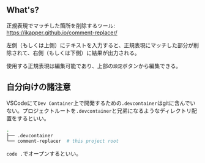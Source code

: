## What's?

正規表現でマッチした箇所を削除するツール: https://ikapper.github.io/comment-replacer/

左側（もしくは上側）にテキストを入力すると、正規表現にマッチした部分が削除されて、右側（もしくは下側）に結果が出力される。

使用する正規表現は編集可能であり、上部の`設定`ボタンから編集できる。

## 自分向けの諸注意

VSCodeにて`Dev Container`上で開発するための`.devcontainer`はgitに含んでいない。プロジェクトルートを`.devcontainer`と兄弟になるようなディレクトリ配置をするといい。

```bash
.
├── .devcontainer
└── comment-replacer  # this project root
```

`code .`でオープンするといい。
